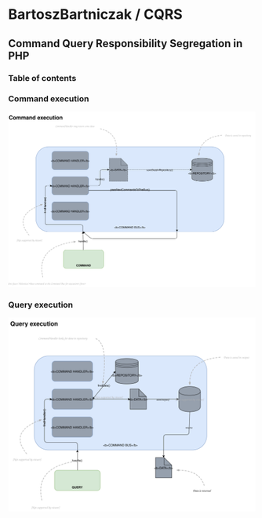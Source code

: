 BartoszBartniczak / CQRS
====
Command Query Responsibility Segregation in PHP
----------------------------------------

### Table of contents

### Command execution

![CommandExecution.svg](docs/CommandExecution.svg)

### Query execution

![QueryExecution.svg](docs/QueryExecution.svg)
